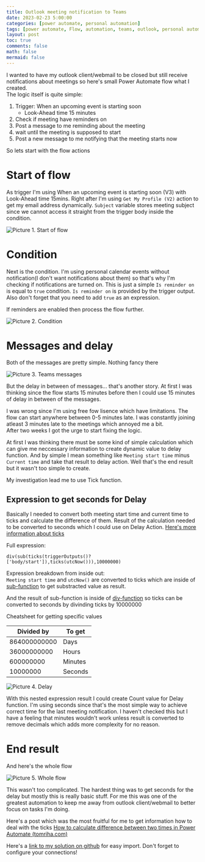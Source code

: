 ```yaml
---
title: Outlook meeting notification to Teams
date: 2023-02-23 5:00:00 
categories: [power automate, personal automation]
tags: [power automate, Flow, automation, teams, outlook, personal automation, tutorial]
layout: post
toc: true
comments: false
math: false
mermaid: false
---
```


I wanted to have my outlook client/webmail to be closed but still receive notifications about meetings so here's small Power Automate flow what I created.  
The logic itself is quite simple:
1. Trigger: When an upcoming event is starting soon
	- Look-Ahead time 15 minutes
2. Check if meeting have reminders on
3. Post a message to me reminding about the meeting
4. wait until the meeting is supposed to start
5. Post a new message to me notifying that the meeting starts now

So lets start with the flow actions

# Start of flow
As trigger I'm using When an upcoming event is starting soon (V3) with Look-Ahead time 15mins. 
Right after I'm using `Get My Profile (V2)` action to get my email address dynamically. 
`Subject` variable stores meeting subject since we cannot access it straight from the trigger body inside the condition.

![Picture 1. Start of flow](/assets/img/2023-02-23-Outlook-meeting-notification-to-Teams/1-startOfFlow.png)

# Condition
Next is the condition. I'm using personal calendar events without notification(I don't want notifications about them) so that's why I'm checking if notifications are turned on. 
This is just a simple `Is reminder on` is equal to `true` condition. `Is reminder on` is provided by the trigger output. Also don't forget that you need to add `true` as an expression.  

If reminders are enabled then process the flow further.

![Picture 2. Condition](/assets/img/2023-02-23-Outlook-meeting-notification-to-Teams/2-Condition.png)

# Messages and delay
Both of the messages are pretty simple. Nothing fancy there

![Picture 3. Teams messages](/assets/img/2023-02-23-Outlook-meeting-notification-to-Teams/3-Messages.png)

But the delay in between of messages... that's another story. At first I was thinking since the flow starts 15 minutes before then I could use 15 minutes of delay in between of the messages. 

I was wrong since I'm using free fow lisence which have limitations. The flow can start anywhere between 0-5 minutes late. I was constantly joining atleast 3 minutes late to the meetings which annoyed me a bit.  
After two weeks I got the urge to start fixing the logic.  

At first I was thinking there must be some kind of simple calculation which can give me neccessary information to create dynamic value to delay function. And by simple I mean something like `Meeting start time` minus `Current time` and take that result to delay action. Well that's the end result but it wasn't too simple to create. 

My investigation lead me to use Tick function.

## Expression to get seconds for Delay
Basically I needed to convert both meeting start time and current time to ticks and calculate the difference of them. Result of the calculation needed to be converted to seconds which I could use on Delay Action. [Here's more information about ticks](https://learn.microsoft.com/en-us/azure/logic-apps/workflow-definition-language-functions-reference#ticks)


Full expression:
```
div(sub(ticks(triggerOutputs()?['body/start']),ticks(utcNow())),10000000)
```

Expression breakdown from inside out:  
`Meeting start time` and `utcNow()` are converted to ticks which are inside of [sub-function](https://learn.microsoft.com/en-us/azure/logic-apps/workflow-definition-language-functions-reference#sub) to get substracted value as result.  

And the result of sub-function is inside of [div-function](https://learn.microsoft.com/en-us/azure/logic-apps/workflow-definition-language-functions-reference#div) so ticks can be converted to seconds by divinding ticks by 10000000

Cheatsheet for getting specific values  

| Divided by   | To get  |
| ------------ | ------- |
| 864000000000 | Days    |
| 36000000000  | Hours   |
| 600000000    | Minutes |
| 10000000     | Seconds |


![Picture 4. Delay](/assets/img/2023-02-23-Outlook-meeting-notification-to-Teams/4-Delay.png)

With this nested expression result I could create Count value for Delay function. I'm using seconds since that's the most simple way to achieve correct time for the last meeting notification. I haven't checked this but I have a feeling that minutes wouldn't work unless result is converted to remove decimals which adds more complexity for no reason. 

# End result
And here's the whole flow 

![Picture 5. Whole flow](/assets/img/2023-02-23-Outlook-meeting-notification-to-Teams/5-wholeFlow.png)

This wasn't too complicated. The hardest thing was to get seconds for the delay but mostly this is really basic stuff.
For me this was one of the greatest automation to keep me away from outlook client/webmail to better focus on tasks I'm doing.

Here's a post which was the most fruitful for me to get information how to deal with the ticks  [How to calculate difference between two times in Power Automate (tomriha.com)](https://tomriha.com/how-to-calculate-difference-between-two-times-in-power-automate/)

Here's a [link to my solution on github](https://github.com/apaivinen/powerautomate/tree/main/Outlook%20meeting%20notifications%20to%20teams) for easy import. Don't forget to configure your connections!